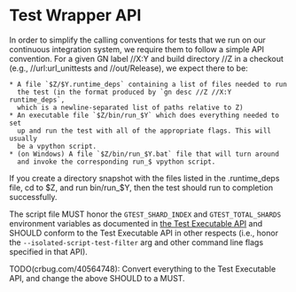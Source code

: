 # Test Wrapper API

In order to simplify the calling conventions for tests that we run on our
continuous integration system, we require them to follow a simple API
convention. For a given GN label //X:Y and build directory //Z in a checkout
(e.g., //url:url_unittests and //out/Release), we expect there to be:

    * A file `$Z/$Y.runtime_deps` containing a list of files needed to run
      the test (in the format produced by `gn desc //Z //X:Y runtime_deps`,
      which is a newline-separated list of paths relative to Z)
    * An executable file `$Z/bin/run_$Y` which does everything needed to set
      up and run the test with all of the appropriate flags. This will usually
      be a vpython script.
    * (on Windows) A file `$Z/bin/run_$Y.bat` file that will turn around
      and invoke the corresponding run_$ vpython script.

If you create a directory snapshot with the files listed in the .runtime_deps
file, cd to $Z, and run bin/run_$Y, then the test should run to completion
successfully.

The script file MUST honor the `GTEST_SHARD_INDEX` and `GTEST_TOTAL_SHARDS`
environment variables as documented in
[the Test Executable API](test_executable_api.md) and SHOULD conform to
the Test Executable API in other respects (i.e., honor the
`--isolated-script-test-filter` arg and other command line flags specified
in that API).

TODO(crbug.com/40564748): Convert everything to the Test Executable API, and
change the above SHOULD to a MUST.
